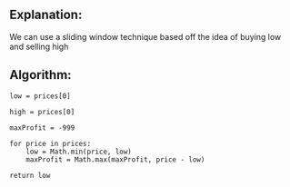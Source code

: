 ## Explanation:

We can use a sliding window technique based off the idea of buying low and selling high

## Algorithm:

```
low = prices[0]

high = prices[0]

maxProfit = -999

for price in prices:
    low = Math.min(price, low)
    maxProfit = Math.max(maxProfit, price - low)

return low
```
